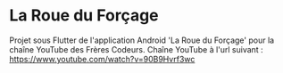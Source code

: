 # La Roue du Forçage

Projet sous Flutter de l'application Android 'La Roue du Forçage' pour la chaîne YouTube des Frères Codeurs.
Chaîne YouTube à l'url suivant : https://www.youtube.com/watch?v=90B9Hvrf3wc
